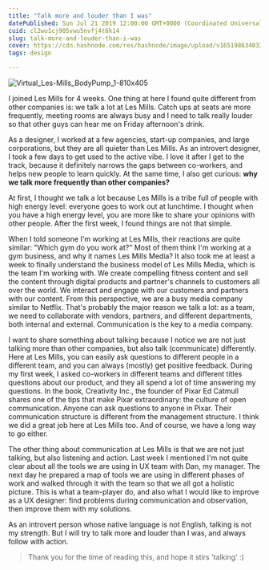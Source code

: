 ```yaml
---
title: "Talk more and louder than I was"
datePublished: Sun Jul 21 2019 12:00:00 GMT+0000 (Coordinated Universal Time)
cuid: cl2wu1cj905vwu5nvfj4t6k14
slug: talk-more-and-louder-than-i-was
cover: https://cdn.hashnode.com/res/hashnode/image/upload/v1651986340333/MtYxcys_f.jpg
tags: design

---
```


![Virtual_Les-Mills_BodyPump_1-810x405](https://i.imgur.com/4lE6hhV.jpg)

I joined Les Mills for 4 weeks. One thing at here I found quite different from other companies is: we talk a lot at Les Mills. Catch ups at seats are more frequently, meeting rooms are always busy and I need to talk really louder so that other guys can hear me on Friday afternoon's drink. 

As a designer, I worked at a few agencies, start-up companies, and large corporations, but they are all quieter than Les Mills. As an introvert designer, I took a few days to get used to the active vibe. I love it after I get to the track, because it definitely narrows the gaps between co-workers, and helps new people to learn quickly. At the same time, I also get curious: **why we talk more frequently than other companies?**

At first, I thought we talk a lot because Les Mills is a tribe full of people with high energy level: everyone goes to work out at lunchtime. I thought when you have a high energy level, you are more like to share your opinions with other people. After the first week, I found things are not that simple. 

When I told someone I'm working at Les Mills, their reactions are quite similar: "Which gym do you work at?" Most of them think I'm working at a gym business, and why it names Les Mills Media? It also took me at least a week to finally understand the business model of Les Mills Media, which is the team I'm working with. We create compelling fitness content and sell the content through digital products and partner's channels to customers all over the world. We interact and engage with our customers and partners with our content. From this perspective, we are a busy media company similar to Netflix. That's probably the major reason we talk a lot: as a team, we need to collaborate with vendors, partners, and different departments, both internal and external. Communication is the key to a media company.

I want to share something about talking because I notice we are not just talking more than other companies, but also talk (communicate) differently. Here at Les Mills, you can easily ask questions to different people in a different team, and you can always (mostly) get positive feedback. During my first week, I asked co-workers in different teams and different titles questions about our product, and they all spend a lot of time answering my questions. In the book, Creativity Inc., the founder of Pixar Ed Catmull shares one of the tips that make Pixar extraordinary: the culture of open communication. Anyone can ask questions to anyone in Pixar. Their communication structure is different from the management structure. I think we did a great job here at Les Mills too. And of course, we have a long way to go either.

The other thing about communication at Les Mills is that we are not just talking, but also listening and action. Last week I mentioned I'm not quite clear about all the tools we are using in UX team with Dan, my manager. The next day he prepared a map of tools we are using in different phases of work and walked through it with the team so that we all got a holistic picture. This is what a team-player do, and also what I would like to improve as a UX designer: find problems during communication and observation, then improve them with my solutions.

As an introvert person whose native language is not English, talking is not my strength. But I will try to talk more and louder than I was, and always follow with action.

> Thank you for the time of reading this, and hope it stirs 'talking' :)